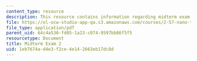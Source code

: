 ```yaml
---
content_type: resource
description: This resource contains information regarding midterm exam 2.
file: https://ol-ocw-studio-app-qa.s3.amazonaws.com/courses/2-57-nano-to-macro-transport-processes-spring-2012/1eb7674ad4e3f2ce4e142663eb17dc8d_MIT2_57S12_ex_2.pdf
file_type: application/pdf
parent_uid: 64c4a530-fd05-1a23-c074-9597bb86f5f5
resourcetype: Document
title: Midterm Exam 2
uid: 1eb7674a-d4e3-f2ce-4e14-2663eb17dc8d
---
```

